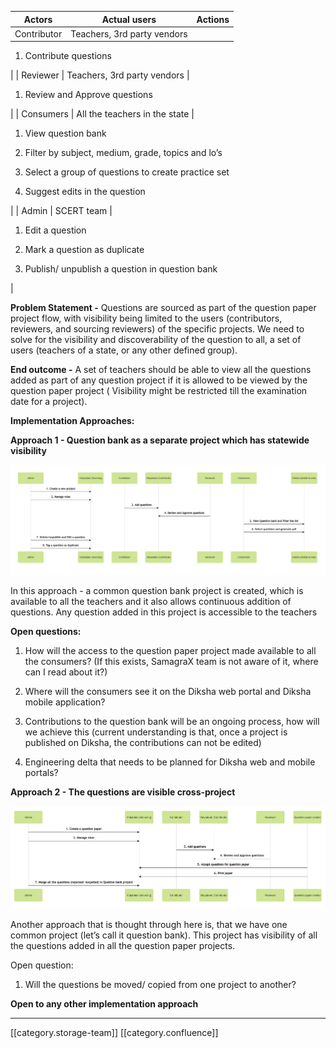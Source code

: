 

|  **Actors**  |  **Actual users**  |  **Actions**  | 
|  --- |  --- |  --- | 
| Contributor | Teachers, 3rd party vendors | 
1. Contribute questions



 | 
| Reviewer | Teachers, 3rd party vendors | 
1. Review and Approve questions



 | 
| Consumers | All the teachers in the state | 
1. View question bank


1. Filter by subject, medium, grade, topics and lo’s


1. Select a group of questions to create practice set


1. Suggest edits in the question



 | 
| Admin | SCERT team | 
1. Edit a question


1. Mark a question as duplicate


1. Publish/ unpublish a question in question bank



 | 

 **Problem Statement -** Questions are sourced as part of the question paper project flow, with visibility being limited to the users (contributors, reviewers, and sourcing reviewers) of the specific projects. We need to solve for the visibility and discoverability of the question to all, a set of users (teachers of a state, or any other defined group).

 **End outcome -** A set of teachers should be able to view all the questions added as part of any question project if it is allowed to be viewed by the question paper project ( Visibility might be restricted till the examination date for a project).



 **Implementation Approaches:** 



 **Approach 1 - Question bank as a separate project which has statewide visibility** 

![](images/storage/image-20210317-070708.png)

In this approach - a common question bank project is created, which is available to all the teachers and it also allows continuous addition of questions. Any question added in this project is accessible to the teachers

 **Open questions:** 


1. How will the access to the question paper project made available to all the consumers? (If this exists, SamagraX team is not aware of it, where can I read about it?)


1. Where will the consumers see it on the Diksha web portal and Diksha mobile application?


1. Contributions to the question bank will be an ongoing process, how will we achieve this (current understanding is that, once a project is published on Diksha, the contributions can not be edited)


1. Engineering delta that needs to be planned for Diksha web and mobile portals?





 **Approach 2 - The questions are visible cross-project** 

![](images/storage/image-20210317-071858.png)

Another approach that is thought through here is, that we have one common project (let’s call it question bank). This project has visibility of all the questions added in all the question paper projects.



Open question:


1. Will the questions be moved/ copied from one project to another?





 **Open to any other implementation approach** 





*****

[[category.storage-team]] 
[[category.confluence]] 

